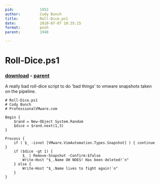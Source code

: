 ```yaml
---
pid:            1952
author:         Cody Bunch
title:          Roll-Dice.ps1
date:           2010-07-07 10:35:15
format:         posh
parent:         1948

---
```


# Roll-Dice.ps1

### [download](//scripts/1952.ps1) - [parent](//scripts/1948.md)

A really bad roll-dice script to do 'bad things' to vmware snapshots taken on the pipeline.

```posh
# Roll-Dice.ps1
# Cody Bunch
# ProfessionalVMware.com

Begin {
	$rand = New-Object System.Random
	$dice = $rand.next(1,3)
}

Process {
	if ( $_ -isnot [VMware.VimAutomation.Types.Snapshot] ) { continue }
	if ($dice -gt 1) { 
		$_ | Remove-Snapshot -Confirm:$false
		Write-Host "$_.Name OH NOES! Has been deleted!`n" 
	} else {
		Write-Host "$_.Name lives to fight again!`n"
	}
}
```
